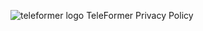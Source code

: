![teleformer logo](https://github.com/KaiKai7/TeleFormer/assets/87836320/09dc0767-c159-4bfb-a233-8900be6d8e5d)
TeleFormer Privacy Policy

